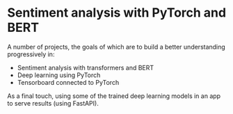 # Sentiment analysis with PyTorch and BERT
A number of projects, the goals of which are to build a better understanding progressively in:
- Sentiment analysis with transformers and BERT
- Deep learning using PyTorch
- Tensorboard connected to PyTorch

As a final touch, using some of the trained deep learning models in an app to serve results (using FastAPI).
